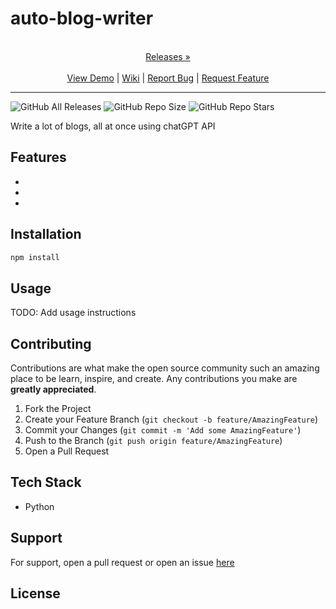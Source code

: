 
# auto-blog-writer

<p align="center">
  <p align="center">
    <br />
    <a href="https://github.com/ScorchChamp/auto-blog-writer/releases/">Releases &#187;</a>
    <br />
    <br />
    <a href="https://github.com/ScorchChamp/auto-blog-writer">View Demo</a> |
    <a href="https://github.com/ScorchChamp/auto-blog-writer/wiki">Wiki</a> |
    <a href="https://github.com/ScorchChamp/auto-blog-writer/issues">Report Bug</a> |
    <a href="https://github.com/ScorchChamp/auto-blog-writer/issues">Request Feature</a>
  </p>
</p>


-------------
![GitHub All Releases](https://img.shields.io/github/downloads/ScorchChamp/auto-blog-writer/total?style=for-the-badge)
![GitHub Repo Size](https://img.shields.io/github/repo-size/ScorchChamp/auto-blog-writer?style=for-the-badge)
![GitHub Repo Stars](https://img.shields.io/github/stars/ScorchChamp/auto-blog-writer?style=for-the-badge)



Write a lot of blogs, all at once using chatGPT API

## Features



-
-
-


## Installation

```cmd
npm install
```

## Usage

TODO: Add usage instructions

## Contributing

Contributions are what make the open source community such an amazing place to be learn, inspire, and create. Any contributions you make are **greatly appreciated**.

1. Fork the Project
2. Create your Feature Branch (`git checkout -b feature/AmazingFeature`)
3. Commit your Changes (`git commit -m 'Add some AmazingFeature'`)
4. Push to the Branch (`git push origin feature/AmazingFeature`)
5. Open a Pull Request


## Tech Stack

 - Python

## Support

For support, open a pull request or open an issue [here](https://github.com/ScorchChamp/auto-blog-writer/issues/new)

## License



<!--This file was generated via https://github.com/ScorchChamp/README.md-generator Credits to: ScorchChamp-->
        

